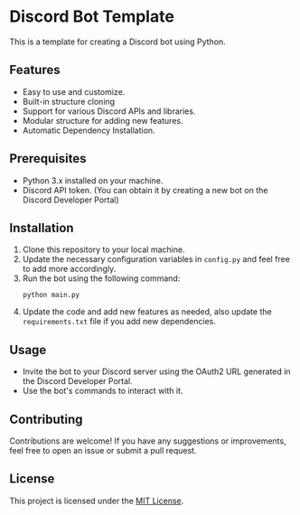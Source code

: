 # Discord Bot Template

This is a template for creating a Discord bot using Python.

## Features

- Easy to use and customize.
- Built-in structure cloning
- Support for various Discord APIs and libraries.
- Modular structure for adding new features.
- Automatic Dependency Installation.

## Prerequisites

- Python 3.x installed on your machine.
- Discord API token. (You can obtain it by creating a new bot on the Discord Developer Portal)

## Installation

1. Clone this repository to your local machine.
2. Update the necessary configuration variables in `config.py` and feel free to add more accordingly.
3. Run the bot using the following command:
    ```
    python main.py
    ```
4. Update the code and add new features as needed, also update the `requirements.txt` file if you add new dependencies.

## Usage

- Invite the bot to your Discord server using the OAuth2 URL generated in the Discord Developer Portal.
- Use the bot's commands to interact with it.

## Contributing

Contributions are welcome! If you have any suggestions or improvements, feel free to open an issue or submit a pull request.

## License

This project is licensed under the [MIT License](LICENSE).
